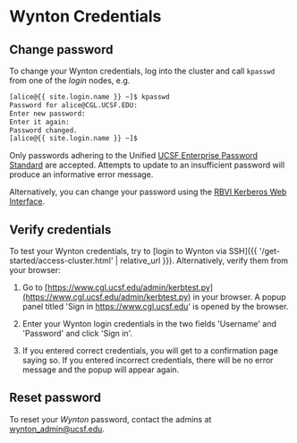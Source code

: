 # Wynton Credentials

## Change password

To change your Wynton credentials, log into the cluster and call `kpasswd` from one of the _login_ nodes, e.g.

```sh
[alice@{{ site.login.name }} ~]$ kpasswd
Password for alice@CGL.UCSF.EDU: 
Enter new password: 
Enter it again: 
Password changed.
[alice@{{ site.login.name }} ~]$ 
```

Only passwords adhering to the Unified [UCSF Enterprise Password Standard] are accepted.  Attempts to update to an insufficient password will produce an informative error message.

Alternatively, you can change your password using the [RBVI Kerberos Web Interface].


## Verify credentials

To test your Wynton credentials, try to [login to Wynton via SSH]({{ '/get-started/access-cluster.html' | relative_url }}).  Alternatively, verify them from your browser:

1. Go to [https://www.cgl.ucsf.edu/admin/kerbtest.py](https://www.cgl.ucsf.edu/admin/kerbtest.py) in your browser.  A popup panel titled 'Sign in https://www.cgl.ucsf.edu' is opened by the browser.

3. Enter your Wynton login credentials in the two fields 'Username' and 'Password' and click 'Sign in'.

4. If you entered correct credentials, you will get to a confirmation page saying so.  If you entered incorrect credentials, there will be no error message and the popup will appear again.


## Reset password

To reset your _Wynton_ password, contact the admins at [wynton_admin@ucsf.edu]([wynton_admin@ucsf.edu).

[RBVI Kerberos web interface]: https://www.cgl.ucsf.edu/admin/chpass.py
[UCSF Enterprise Password Standard]: https://wiki.library.ucsf.edu/pages/viewpage.action?spaceKey=ITSI&title=Unified+UCSF+Enterprise+Password+Standard
